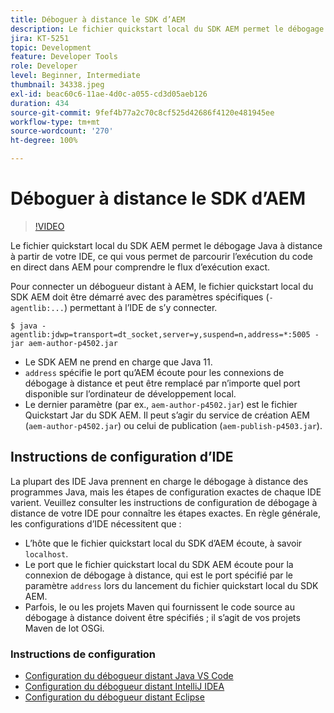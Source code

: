 ```yaml
---
title: Déboguer à distance le SDK d’AEM
description: Le fichier quickstart local du SDK AEM permet le débogage Java à distance à partir de votre IDE, ce qui vous permet de parcourir l’exécution du code en direct dans AEM pour comprendre le flux d’exécution exact.
jira: KT-5251
topic: Development
feature: Developer Tools
role: Developer
level: Beginner, Intermediate
thumbnail: 34338.jpeg
exl-id: beac60c6-11ae-4d0c-a055-cd3d05aeb126
duration: 434
source-git-commit: 9fef4b77a2c70c8cf525d42686f4120e481945ee
workflow-type: tm+mt
source-wordcount: '270'
ht-degree: 100%

---
```


# Déboguer à distance le SDK d’AEM

>[!VIDEO](https://video.tv.adobe.com/v/34338?quality=12&learn=on)

Le fichier quickstart local du SDK AEM permet le débogage Java à distance à partir de votre IDE, ce qui vous permet de parcourir l’exécution du code en direct dans AEM pour comprendre le flux d’exécution exact.

Pour connecter un débogueur distant à AEM, le fichier quickstart local du SDK AEM doit être démarré avec des paramètres spécifiques (`-agentlib:...`) permettant à l’IDE de s’y connecter.

```
$ java -agentlib:jdwp=transport=dt_socket,server=y,suspend=n,address=*:5005 -jar aem-author-p4502.jar   
```

+ Le SDK AEM ne prend en charge que Java 11.
+ `address` spécifie le port qu’AEM écoute pour les connexions de débogage à distance et peut être remplacé par n’importe quel port disponible sur l’ordinateur de développement local.
+ Le dernier paramètre (par ex., `aem-author-p4502.jar`) est le fichier Quickstart Jar du SDK AEM. Il peut s’agir du service de création AEM (`aem-author-p4502.jar`) ou celui de publication (`aem-publish-p4503.jar`).


## Instructions de configuration d’IDE

La plupart des IDE Java prennent en charge le débogage à distance des programmes Java, mais les étapes de configuration exactes de chaque IDE varient. Veuillez consulter les instructions de configuration de débogage à distance de votre IDE pour connaître les étapes exactes. En règle générale, les configurations d’IDE nécessitent que :

+ L’hôte que le fichier quickstart local du SDK d’AEM écoute, à savoir `localhost`.
+ Le port que le fichier quickstart local du SDK AEM écoute pour la connexion de débogage à distance, qui est le port spécifié par le paramètre `address` lors du lancement du fichier quickstart local du SDK AEM.
+ Parfois, le ou les projets Maven qui fournissent le code source au débogage à distance doivent être spécifiés ; il s’agit de vos projets Maven de lot OSGi.

### Instructions de configuration

+ [Configuration du débogueur distant Java VS Code](https://code.visualstudio.com/docs/java/java-debugging)
+ [Configuration du débogueur distant IntelliJ IDEA](https://www.jetbrains.com/help/idea/tutorial-remote-debug.html)
+ [Configuration du débogueur distant Eclipse](https://javapapers.com/core-java/java-remote-debug-with-eclipse/)
